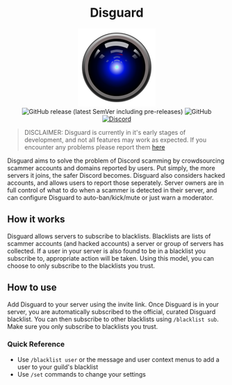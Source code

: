 <div align="center">
  <h1>Disguard</h1>
  <img alt="Disguard Logo of a camera with a blue tint" src="logo.svg">
  <img alt="GitHub release (latest SemVer including pre-releases)" src="https://img.shields.io/github/v/release/TheOtterlord/disguard?include_prereleases">
  <img alt="GitHub" src="https://img.shields.io/github/license/TheOtterlord/disguard">
  <a href="https://discord.gg/sYj5cFJQmA">
    <img alt="Discord" src="https://img.shields.io/discord/986649203088449578?label=discord">
  </a>
</div>

> DISCLAIMER: Disguard is currently in it's early stages of development, and not all features may work as expected. If you encounter any problems please report them [here](https://github.com/Theotterlord/disguard/issues)

Disguard aims to solve the problem of Discord scamming by crowdsourcing scammer accounts and domains reported by users. Put simply, the more servers it joins, the safer Discord becomes. Disguard also considers hacked accounts, and allows users to report those seperately. Server owners are in full control of what to do when a scammer is detected in their server, and can configure Disguard to auto-ban/kick/mute or just warn a moderator.

## How it works

Disguard allows servers to subscribe to blacklists. Blacklists are lists of scammer accounts (and hacked accounts) a server or group of servers has collected. If a user in your server is also found to be in a blacklist you subscribe to, appropriate action will be taken. Using this model, you can choose to only subscribe to the blacklists you trust.

## How to use

Add Disguard to your server using the invite link. Once Disguard is in your server, you are automatically subscribed to the official, curated Disguard blacklist. You can then subscribe to other blacklists using `/blacklist sub`. Make sure you only subscribe to blacklists you trust.

### Quick Reference

- Use `/blacklist user` or the message and user context menus to add a user to your guild's blacklist
- Use `/set` commands to change your settings
